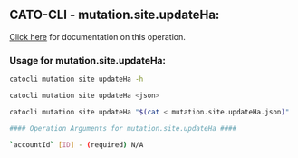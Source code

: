 
## CATO-CLI - mutation.site.updateHa:
[Click here](https://api.catonetworks.com/documentation/#mutation-mutation.site.updateHa) for documentation on this operation.

### Usage for mutation.site.updateHa:

```bash
catocli mutation site updateHa -h

catocli mutation site updateHa <json>

catocli mutation site updateHa "$(cat < mutation.site.updateHa.json)"

#### Operation Arguments for mutation.site.updateHa ####

`accountId` [ID] - (required) N/A    
